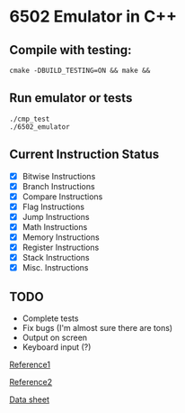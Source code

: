 # 6502 Emulator in C++

## Compile with testing:
```
cmake -DBUILD_TESTING=ON && make &&
```

## Run emulator or tests
```
./cmp_test
./6502_emulator
```

## Current Instruction Status
- [x] Bitwise Instructions
- [x] Branch Instructions
- [x] Compare Instructions
- [x] Flag Instructions
- [x] Jump Instructions
- [x] Math Instructions
- [x] Memory Instructions
- [x] Register Instructions
- [x] Stack Instructions
- [x] Misc. Instructions

## TODO
- Complete tests
- Fix bugs (I'm almost sure there are tons)
- Output on screen
- Keyboard input (?)

[Reference1](https://c64os.com/post/6502instructions)

[Reference2](http://6502.org/tutorials/6502opcodes.html)

[Data sheet](http://archive.6502.org/datasheets/wdc_w65c02s_mar_2000.pdf)
